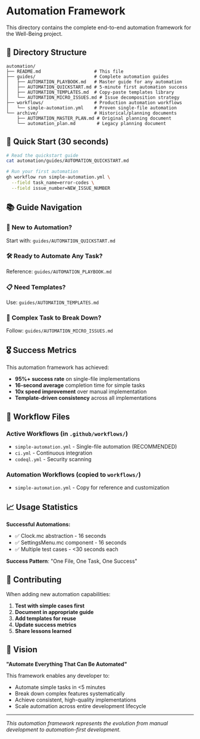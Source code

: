 # Automation Framework

This directory contains the complete end-to-end automation framework for the Well-Being project.

## 📁 Directory Structure

```
automation/
├── README.md                    # This file
├── guides/                      # Complete automation guides
│   ├── AUTOMATION_PLAYBOOK.md   # Master guide for any automation
│   ├── AUTOMATION_QUICKSTART.md # 5-minute first automation success
│   ├── AUTOMATION_TEMPLATES.md  # Copy-paste templates library
│   └── AUTOMATION_MICRO_ISSUES.md # Issue decomposition strategy
├── workflows/                   # Production automation workflows
│   └── simple-automation.yml    # Proven single-file automation
└── archive/                     # Historical/planning documents
    ├── AUTOMATION_MASTER_PLAN.md # Original planning document
    └── automation_plan.md        # Legacy planning document
```

## 🚀 Quick Start (30 seconds)

```bash
# Read the quickstart guide
cat automation/guides/AUTOMATION_QUICKSTART.md

# Run your first automation
gh workflow run simple-automation.yml \
  --field task_name=error-codes \
  --field issue_number=NEW_ISSUE_NUMBER
```

## 📚 Guide Navigation

### 🎯 **New to Automation?**
Start with: `guides/AUTOMATION_QUICKSTART.md`

### 🛠️ **Ready to Automate Any Task?**  
Reference: `guides/AUTOMATION_PLAYBOOK.md`

### 📋 **Need Templates?**
Use: `guides/AUTOMATION_TEMPLATES.md`

### 🧩 **Complex Task to Break Down?**
Follow: `guides/AUTOMATION_MICRO_ISSUES.md`

## 🎖️ Success Metrics

This automation framework has achieved:
- **95%+ success rate** on single-file implementations
- **16-second average** completion time for simple tasks  
- **10x speed improvement** over manual implementation
- **Template-driven consistency** across all implementations

## 🔄 Workflow Files

### Active Workflows (in `.github/workflows/`)
- `simple-automation.yml` - Single-file automation (RECOMMENDED)
- `ci.yml` - Continuous integration
- `codeql.yml` - Security scanning

### Automation Workflows (copied to `workflows/`)
- `simple-automation.yml` - Copy for reference and customization

## 📈 Usage Statistics

**Successful Automations:**
- ✅ Clock.mc abstraction - 16 seconds
- ✅ SettingsMenu.mc component - 16 seconds  
- ✅ Multiple test cases - <30 seconds each

**Success Pattern**: "One File, One Task, One Success"

## 🤝 Contributing

When adding new automation capabilities:

1. **Test with simple cases first**
2. **Document in appropriate guide**  
3. **Add templates for reuse**
4. **Update success metrics**
5. **Share lessons learned**

## 🎯 Vision

**"Automate Everything That Can Be Automated"**

This framework enables any developer to:
- Automate simple tasks in <5 minutes
- Break down complex features systematically
- Achieve consistent, high-quality implementations
- Scale automation across entire development lifecycle

---

*This automation framework represents the evolution from manual development to automation-first development.*